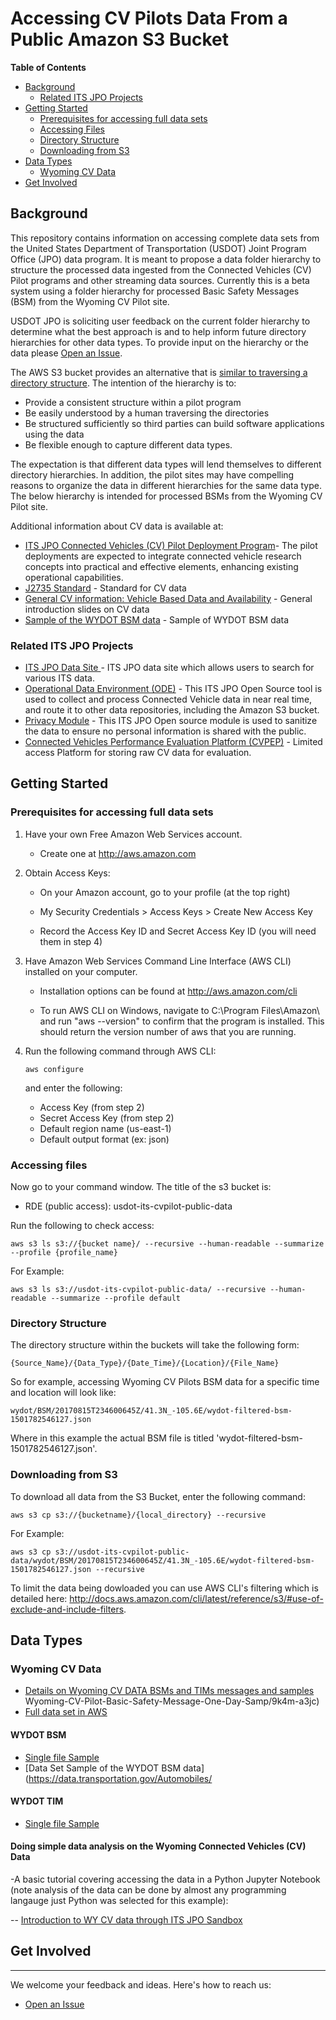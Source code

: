 # Accessing CV Pilots Data From a Public Amazon S3 Bucket


**Table of Contents**

* [Background](#backgound)
	* [Related ITS JPO Projects](#related-its-jpo-projects)
* [Getting Started](#getting-started)
	* [Prerequisites for accessing full data sets](#prerequisites-for-accessing-full-data-sets)
	* [Accessing Files](#accessing-files)
	* [Directory Structure](#directory-structure)
	* [Downloading from S3](#downloading-from-s3)
 * [Data Types](#data-types)
 	* [Wyoming CV Data](#wyoming-cv-data)
* [Get Involved](#get-involved)

## Background
This repository contains information on accessing complete data sets from the United States Department of Transportation (USDOT) Joint Program Office (JPO) data program. It is meant to propose a data folder hierarchy to structure the processed data ingested from the Connected Vehicles (CV) Pilot programs and other streaming data sources. Currently this is a beta system using a folder hierarchy for processed Basic Safety Messages (BSM) from the Wyoming CV Pilot site.

USDOT JPO is soliciting user feedback on the current folder hierarchy to determine what the best approach is and to help inform future directory hierarchies for other data types. To provide input on the hierarchy or the data please [Open an Issue](https://github.com/usdot-its-jpo-data-portal/sandbox/issues). 

The AWS S3 bucket provides an alternative that is [similar to traversing a directory structure](http://usdot-its-cvpilot-public-data.s3.amazonaws.com/index.html). The intention of the hierarchy is to: 

- Provide a consistent structure within a pilot program
- Be easily understood by a human traversing the directories
- Be structured sufficiently so third parties can build software applications using the data
- Be flexible enough to capture different data types. 

The expectation is that different data types will lend themselves to different directory hierarchies. In addition, the pilot sites may have compelling reasons to organize the data in different hierarchies for the same data type. The below hierarchy is intended for processed BSMs from the Wyoming CV Pilot site. 

Additional information about CV data is available at:

- [ITS JPO Connected Vehicles (CV) Pilot Deployment Program](https://www.its.dot.gov/pilots/cv_pilot_plan.htm)-  The pilot deployments are expected to integrate connected vehicle research concepts into practical and effective elements, enhancing existing operational capabilities.
- [J2735 Standard](http://standards.sae.org/j2735_201603/) -  Standard for CV data
- [General CV information: Vehicle Based Data and Availability](https://www.its.dot.gov/itspac/october2012/PDF/data_availability.pdf) - General introduction slides on CV data
- [Sample of the WYDOT BSM data](https://data.transportation.gov/Automobiles/Wyoming-CV-Pilot-Basic-Safety-Message-One-Day-Samp/9k4m-a3jc) - Sample of WYDOT BSM data

### Related ITS JPO Projects

- [ITS JPO Data Site ](https://www.its.dot.gov/data/) -  ITS JPO data site which allows users to search for various ITS data.
- [Operational Data Environment (ODE)](https://github.com/usdot-jpo-ode/jpo-ode) - This ITS JPO Open Source tool is used to collect and process Connected Vehicle data in near real time, and route it to other data repositories, including the Amazon S3 bucket.  
- [Privacy Module](https://github.com/usdot-jpo-ode/jpo-cvdp) - This  ITS JPO Open source module is used to sanitize the data to ensure no personal information is shared with the public.  
- [Connected Vehicles Performance Evaluation Platform (CVPEP)](https://github.com/VolpeUSDOT/CV-PEP) - Limited access Platform for storing raw CV data for evaluation.




## Getting Started

### Prerequisites for accessing full data sets

1) Have your own Free Amazon Web Services account.

	- Create one at http://aws.amazon.com
 
2) Obtain Access Keys:
 
	- On your Amazon account, go to your profile (at the top right)
	 
	- My Security Credentials > Access Keys > Create New Access Key
	 
	- Record the Access Key ID and Secret Access Key ID (you will need them in step 4)
 
3) Have Amazon Web Services Command Line Interface (AWS CLI) installed on your computer.

	- Installation options can be found at http://aws.amazon.com/cli

	- To run AWS CLI on Windows, navigate to C:\Program Files\Amazon\ and run "aws
	 --version" to confirm that the program is installed.  This should return the version number of aws that you are running.
 
4) Run the following command through AWS CLI:
	```
	aws configure
	```
	and enter the following:
	 
	* Access Key (from step 2)
	* Secret Access Key (from step 2)
	* Default region name (us-east-1)
	* Default output format (ex: json)

### Accessing files

Now go to your command window. The title of the s3 bucket is: 

 *	RDE (public access): usdot-its-cvpilot-public-data

Run the following to check access:
```
aws s3 ls s3://{bucket name}/ --recursive --human-readable --summarize --profile {profile_name}
```

For Example:
```
aws s3 ls s3://usdot-its-cvpilot-public-data/ --recursive --human-readable --summarize --profile default
```

### Directory Structure

The directory structure within the buckets will take the following form:

	{Source_Name}/{Data_Type}/{Date_Time}/{Location}/{File_Name}

So for example, accessing Wyoming CV Pilots BSM data for a specific time and location will look like: 


	wydot/BSM/20170815T234600645Z/41.3N_-105.6E/wydot-filtered-bsm-1501782546127.json


Where in this example the actual BSM file is titled 'wydot-filtered-bsm-1501782546127.json'.

### Downloading from S3

To download all data from the S3 Bucket, enter the following command:

```
aws s3 cp s3://{bucketname}/{local_directory} --recursive
```

For Example:
```
aws s3 cp s3://usdot-its-cvpilot-public-data/wydot/BSM/20170815T234600645Z/41.3N_-105.6E/wydot-filtered-bsm-1501782546127.json --recursive
```

To limit the data being dowloaded you can use AWS CLI's filtering which is detailed here: http://docs.aws.amazon.com/cli/latest/reference/s3/#use-of-exclude-and-include-filters.

## Data Types



### Wyoming CV Data

- [Details on Wyoming CV DATA BSMs and TIMs messages and samples](https://github.com/usdot-jpo-ode/jpo-ode/blob/develop/docs/metadata_standards.md)
Wyoming-CV-Pilot-Basic-Safety-Message-One-Day-Samp/9k4m-a3jc)
- [Full data set in AWS]((http://usdot-its-cvpilot-public-data.s3.amazonaws.com/index.html))

#### WYDOT BSM

- [Single file Sample](https://github.com/usdot-its-jpo-data-portal/sandbox/blob/master/sample/wydot-filtered-bsm-1512496037271.json)
- [Data Set Sample of the WYDOT BSM data](https://data.transportation.gov/Automobiles/

#### WYDOT TIM

- [Single file Sample](https://github.com/usdot-its-jpo-data-portal/sandbox/blob/master/sample/wydot-filtered-tim-1512415831724.json)

#### Doing simple data analysis on the Wyoming Connected Vehicles (CV) Data		
  		  
 -A basic tutorial covering accessing the data in a Python Jupyter Notebook 
 (note analysis of the data can be done by almost any programming langauge just Python was selected for this example):

 -- [Introduction to WY CV data through ITS JPO Sandbox](example/accessing_wydot.ipynb)

## Get Involved
------------

We welcome your feedback and ideas. Here's how to reach us:

- [Open an Issue](https://github.com/usdot-its-jpo-data-portal/sandbox/issues)



